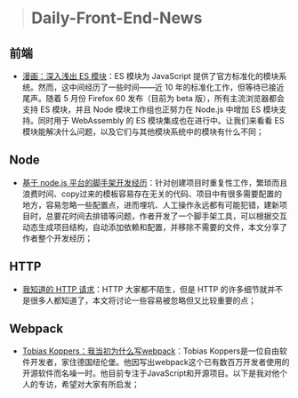 
> # Daily-Front-End-News

## 前端

- [漫画：深入浅出 ES 模块](https://zhuanlan.zhihu.com/p/36358695)：ES 模块为 JavaScript 提供了官方标准化的模块系统。然而，这中间经历了一些时间——近 10 年的标准化工作，但等待已接近尾声。随着 5 月份 Firefox 60 发布（目前为 beta 版），所有主流浏览器都会支持 ES 模块，并且 Node 模块工作组也正努力在 Node.js 中增加 ES 模块支持。同时用于 WebAssembly 的 ES 模块集成也在进行中。让我们来看看 ES 模块能解决什么问题，以及它们与其他模块系统中的模块有什么不同；

## Node

- [基于 node.js 平台的脚手架开发经历](http://zhangguoyu.org/2017/12/10/developing-a-cli-on-nodejs/)：针对创建项目时重复性工作，繁琐而且浪费时间、copy过来的模板容易存在无关的代码、项目中有很多需要配置的地方，容易忽略一些配置点，进而埋坑、人工操作永远都有可能犯错，建新项目时，总要花时间去排错等问题，作者开发了一个脚手架工具，可以根据交互动态生成项目结构，自动添加依赖和配置，并移除不需要的文件，本文分享了作者整个开发经历；

## HTTP

- [我知道的 HTTP 请求](https://juejin.im/post/5a757d2f5188254e5c6c404a)：HTTP 大家都不陌生，但是 HTTP 的许多细节就并不是很多人都知道了，本文将讨论一些容易被忽略但又比较重要的点；

## Webpack

- [Tobias Koppers：我当初为什么写webpack](https://zcfy.cc/article/interview-with-webpack-founder-tobias-koppers)：Tobias Koppers是一位自由软件开发者，家住德国纽伦堡。他因写出webpack这个已有数百万开发者使用的开源软件而名噪一时。他目前专注于JavaScript和开源项目。以下是我对他个人的专访，希望对大家有所启发；